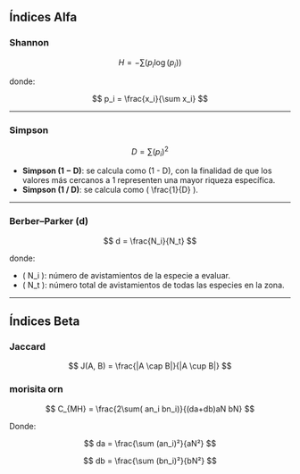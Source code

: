 ## Índices Alfa

### Shannon

$$
H = -\sum (p_i \log(p_i))
$$

donde:

$$
p_i = \frac{x_i}{\sum x_i}
$$

---

### Simpson

$$
D = \sum (p_i)^2
$$

- **Simpson (1 − D)**: se calcula como \(1 - D\), con la finalidad de que los valores más cercanos a 1 representen una mayor riqueza específica.  
- **Simpson (1 / D)**: se calcula como \( \frac{1}{D} \).

---

### Berber–Parker (d)

$$
d = \frac{N_i}{N_t}
$$

donde:  
- \( N_i \): número de avistamientos de la especie a evaluar.  
- \( N_t \): número total de avistamientos de todas las especies en la zona.

---

## Índices Beta

### Jaccard

$$
J(A, B) = \frac{|A \cap B|}{|A \cup B|}
$$

### morisita orn

$$
C_{MH} = \frac{2\sum( an_i bn_i)}{(da+db)aN bN} 
$$

Donde: 

$$
da = \frac{\sum (an_i)²}{aN²}
$$

$$
db = \frac{\sum (bn_i)²}{bN²}
$$


